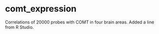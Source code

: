 # comt_expression
Correlations of 20000 probes with COMT in four brain areas.
Added a line from R Studio.
